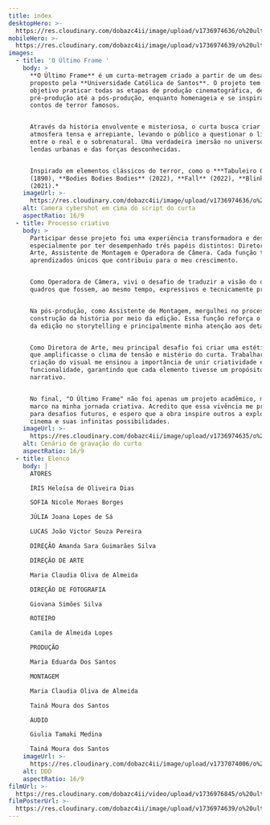 ```yaml
---
title: index
desktopHero: >-
  https://res.cloudinary.com/dobazc4ii/image/upload/v1736974636/o%20ultimo%20frame/p4foislghi76sgko9jlc.jpg
mobileHero: >-
  https://res.cloudinary.com/dobazc4ii/image/upload/v1736974639/o%20ultimo%20frame/ruzmjbsivqn3fhdxkb4g.jpg
images:
  - title: 'O Último Frame '
    body: >
      **O Último Frame** é um curta-metragem criado a partir de um desafio
      proposto pela **Universidade Católica de Santos**. O projeto tem como
      objetivo praticar todas as etapas de produção cinematográfica, desde a
      pré-produção até a pós-produção, enquanto homenageia e se inspira em
      contos de terror famosos.


      Através da história envolvente e misteriosa, o curta busca criar uma
      atmosfera tensa e arrepiante, levando o público a questionar o limite
      entre o real e o sobrenatural. Uma verdadeira imersão no universo das
      lendas urbanas e das forças desconhecidas.


      Inspirado em elementos clássicos do terror, como o ***Tabuleiro Ouija**
      (1890), **Bodies Bodies Bodies** (2022), **Fall** (2022), **Blink Twice**
      (2021).*
    imageUrl: >-
      https://res.cloudinary.com/dobazc4ii/image/upload/v1736974636/o%20ultimo%20frame/nfxg3uw3fzja9taxsyk5.jpg
    alt: Camera cybershot em cima do script do curta
    aspectRatio: 16/9
  - title: Processo criativo
    body: >
      Participar desse projeto foi uma experiência transformadora e desafiadora,
      especialmente por ter desempenhado três papéis distintos: Diretora de
      Arte, Assistente de Montagem e Operadora de Câmera. Cada função trouxe
      aprendizados únicos que contribuiu para o meu crescimento.


      Como Operadora de Câmera, vivi o desafio de traduzir a visão do diretor em
      quadros que fossem, ao mesmo tempo, expressivos e tecnicamente precisos.


      Na pós-produção, como Assistente de Montagem, mergulhei no processo de
      construção da história por meio da edição. Essa função reforça o impacto
      da edição no storytelling e principalmente minha atenção aos detalhes.


      Como Diretora de Arte, meu principal desafio foi criar uma estética visual
      que amplificasse o clima de tensão e mistério do curta. Trabalhar com a
      criação do visual me ensinou a importância de unir criatividade e
      funcionalidade, garantindo que cada elemento tivesse um propósito
      narrativo.


      No final, "O Último Frame" não foi apenas um projeto acadêmico, mas um
      marco na minha jornada criativa. Acredito que essa vivência me preparou
      para desafios futuros, e espero que a obra inspire outros a explorarem o
      cinema e suas infinitas possibilidades.
    imageUrl: >-
      https://res.cloudinary.com/dobazc4ii/image/upload/v1736974635/o%20ultimo%20frame/caivqqyvwbltjtspimzi.jpg
    alt: Cenário de gravação do curta
    aspectRatio: 16/9
  - title: Elenco
    body: |
      ATORES

      ÍRIS Heloísa de Oliveira Dias

      SOFIA Nicole Moraes Borges

      JÚLIA Joana Lopes de Sá

      LUCAS João Victor Souza Pereira

      DIREÇÃO Amanda Sara Guimarães Silva

      DIREÇÃO DE ARTE

      Maria Claudia Oliva de Almeida

      DIREÇÃO DE FOTOGRAFIA

      Giovana Simões Silva

      ROTEIRO

      Camila de Almeida Lopes

      PRODUÇÃO

      Maria Eduarda Dos Santos

      MONTAGEM

      Maria Claudia Oliva de Almeida

      Tainá Moura dos Santos

      ÁUDIO

      Giulia Tamaki Medina

      Tainá Moura dos Santos
    imageUrl: >-
      https://res.cloudinary.com/dobazc4ii/image/upload/v1737074006/o%20ultimo%20frame/b2g08pfircadx22krwrw.jpg
    alt: DDD
    aspectRatio: 16/9
filmUrl: >-
  https://res.cloudinary.com/dobazc4ii/video/upload/v1736976845/o%20ultimo%20frame/qcby5czill2dwbf9gpbd.mp4
filmPosterUrl: >-
  https://res.cloudinary.com/dobazc4ii/image/upload/v1736974639/o%20ultimo%20frame/t9knwdaj9ioydgo9yc0c.jpg
---
```


